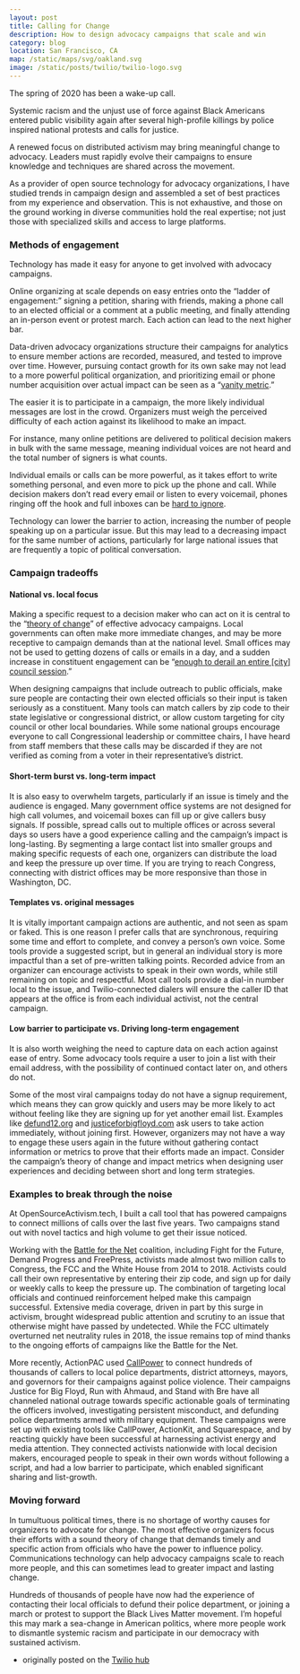 ```yaml
---
layout: post
title: Calling for Change
description: How to design advocacy campaigns that scale and win
category: blog
location: San Francisco, CA
map: /static/maps/svg/oakland.svg
image: /static/posts/twilio/twilio-logo.svg
---
```


The spring of 2020 has been a wake-up call.

Systemic racism and the unjust use of force against Black Americans entered public visibility again after several high-profile killings by police inspired national protests and calls for justice.

A renewed focus on distributed activism may bring meaningful change to advocacy. Leaders must rapidly evolve their campaigns to ensure knowledge and techniques are shared across the movement.

As a provider of open source technology for advocacy organizations, I have studied trends in campaign design and assembled a set of best practices from my experience and observation. This is not exhaustive, and those on the ground working in diverse communities hold the real expertise; not just those with specialized skills and access to large platforms.

### Methods of engagement

Technology has made it easy for anyone to get involved with advocacy campaigns.

Online organizing at scale depends on easy entries onto the “ladder of engagement:” signing a petition, sharing with friends, making a phone call to an elected official or a comment at a public meeting, and finally attending an in-person event or protest march. Each action can lead to the next higher bar.

Data-driven advocacy organizations structure their campaigns for analytics to ensure member actions are recorded, measured, and tested to improve over time. However, pursuing contact growth for its own sake may not lead to a more powerful political organization, and prioritizing email or phone number acquisition over actual impact can be seen as a “[vanity metric](https://journals.sagepub.com/doi/full/10.1177/2056305117750718).”

The easier it is to participate in a campaign, the more likely individual messages are lost in the crowd. Organizers must weigh the perceived difficulty of each action against its likelihood to make an impact.

For instance, many online petitions are delivered to political decision makers in bulk with the same message, meaning individual voices are not heard and the total number of signers is what counts.

Individual emails or calls can be more powerful, as it takes effort to write something personal, and even more to pick up the phone and call. While decision makers don’t read every email or listen to every voicemail, phones ringing off the hook and full inboxes can be [hard to ignore](https://www.nytimes.com/2016/11/22/us/politics/heres-why-you-should-call-not-email-your-legislators.html).

Technology can lower the barrier to action, increasing the number of people speaking up on a particular issue. But this may lead to a decreasing impact for the same number of actions, particularly for large national issues that are frequently a topic of political conversation.

### Campaign tradeoffs

#### National vs. local focus

Making a specific request to a decision maker who can act on it is central to the “[theory of change](https://diytoolkit.org/tools/theory-of-change/)” of effective advocacy campaigns. Local governments can often make more immediate changes, and may be more receptive to campaign demands than at the national level. Small offices may not be used to getting dozens of calls or emails in a day, and a sudden increase in constituent engagement can be “[enough to derail an entire [city] council session](https://twitter.com/coff33detective/status/1271463582312673281).”

When designing campaigns that include outreach to public officials, make sure people are contacting their own elected officials so their input is taken seriously as a constituent. Many tools can match callers by zip code to their state legislative or congressional district, or allow custom targeting for city council or other local boundaries. While some national groups encourage everyone to call Congressional leadership or committee chairs, I have heard from staff members that these calls may be discarded if they are not verified as coming from a voter in their representative’s district.

#### Short-term burst vs. long-term impact

It is also easy to overwhelm targets, particularly if an issue is timely and the audience is engaged. Many government office systems are not designed for high call volumes, and voicemail boxes can fill up or give callers busy signals. If possible, spread calls out to multiple offices or across several days so users have a good experience calling and the campaign’s impact is long-lasting. By segmenting a large contact list into smaller groups and making specific requests of each one, organizers can distribute the load and keep the pressure up over time. If you are trying to reach Congress, connecting with district offices may be more responsive than those in Washington, DC.

#### Templates vs. original messages

It is vitally important campaign actions are authentic, and not seen as spam or faked. This is one reason I prefer calls that are synchronous, requiring some time and effort to complete, and convey a person’s own voice. Some tools provide a suggested script, but in general an individual story is more impactful than a set of pre-written talking points. Recorded advice from an organizer can encourage activists to speak in their own words, while still remaining on topic and respectful. Most call tools provide a dial-in number local to the issue, and Twilio-connected dialers will ensure the caller ID that appears at the office is from each individual activist, not the central campaign.

#### Low barrier to participate vs. Driving long-term engagement

It is also worth weighing the need to capture data on each action against ease of entry. Some advocacy tools require a user to join a list with their email address, with the possibility of continued contact later on, and others do not.

Some of the most viral campaigns today do not have a signup requirement, which means they can grow quickly and users may be more likely to act without feeling like they are signing up for yet another email list. Examples like [defund12.org](https://defund12.org/) and [justiceforbigfloyd.com](https://www.justiceforbigfloyd.com/make-calls) ask users to take action immediately, without joining first. However, organizers may not have a way to engage these users again in the future without gathering contact information or metrics to prove that their efforts made an impact. Consider the campaign’s theory of change and impact metrics when designing user experiences and deciding between short and long term strategies.

### Examples to break through the noise

At OpenSourceActivism.tech, I built a call tool that has powered campaigns to connect millions of calls over the last five years. Two campaigns stand out with novel tactics and high volume to get their issue noticed.

Working with the [Battle for the Net](https://www.battleforthenet.com/) coalition, including Fight for the Future, Demand Progress and FreePress, activists made almost two million calls to Congress, the FCC and the White House from 2014 to 2018. Activists could call their own representative by entering their zip code, and sign up for daily or weekly calls to keep the pressure up. The combination of targeting local officials and continued reinforcement helped make this campaign successful. Extensive media coverage, driven in part by this surge in activism, brought widespread public attention and scrutiny to an issue that otherwise might have passed by undetected. While the FCC ultimately overturned net neutrality rules in 2018, the issue remains top of mind thanks to the ongoing efforts of campaigns like the Battle for the Net.

More recently, ActionPAC used [CallPower](https://www.opensourceactivism.tech/tools/callpower/) to connect hundreds of thousands of callers to local police departments, district attorneys, mayors, and governors for their campaigns against police violence. Their campaigns Justice for Big Floyd, Run with Ahmaud, and Stand with Bre have all channeled national outrage towards specific actionable goals of terminating the officers involved, investigating persistent misconduct, and defunding police departments armed with military equipment. These campaigns were set up with existing tools like CallPower, ActionKit, and Squarespace, and by reacting quickly have been successful at harnessing activist energy and media attention. They connected activists nationwide with local decision makers, encouraged people to speak in their own words without following a script, and had a low barrier to participate, which enabled significant sharing and list-growth.

### Moving forward

In tumultuous political times, there is no shortage of worthy causes for organizers to advocate for change. The most effective organizers focus their efforts with a sound theory of change that demands timely and specific action from officials who have the power to influence policy. Communications technology can help advocacy campaigns scale to reach more people, and this can sometimes lead to greater impact and lasting change.

Hundreds of thousands of people have now had the experience of contacting their local officials to defund their police department, or joining a march or protest to support the Black Lives Matter movement. I’m hopeful this may mark a sea-change in American politics, where more people work to dismantle systemic racism and participate in our democracy with sustained activism.

- originally posted on the [Twilio hub](https://www.twilio.com/hub/change-how-design-advocacy-campaigns-scale-and-win)
